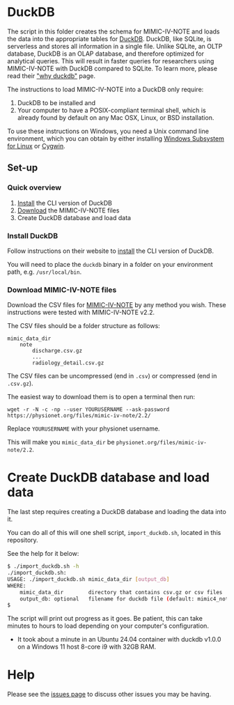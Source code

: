 # DuckDB

The script in this folder creates the schema for MIMIC-IV-NOTE and
loads the data into the appropriate tables for
[DuckDB](https://duckdb.org/).
DuckDB, like SQLite, is serverless and
stores all information in a single file.
Unlike SQLite, an OLTP database,
DuckDB is an OLAP database, and therefore optimized for analytical queries.
This will result in faster queries for researchers using MIMIC-IV-NOTE
with DuckDB compared to SQLite.
To learn more, please read their ["why duckdb"](https://duckdb.org/docs/why_duckdb)
page.

The instructions to load MIMIC-IV-NOTE into a DuckDB
only require:
1. DuckDB to be installed and
2. Your computer to have a POSIX-compliant terminal shell,
   which is already found by default on any Mac OSX, Linux, or BSD installation.

To use these instructions on Windows,
you need a Unix command line environment,
which you can obtain by either installing
[Windows Subsystem for Linux](https://docs.microsoft.com/en-us/windows/wsl/install-win10)
or [Cygwin](https://www.cygwin.com/).

## Set-up

### Quick overview

1. [Install](https://duckdb.org/docs/installation/) the CLI version of DuckDB
2. [Download](https://https://physionet.org/content/mimic-iv-note/2.2/) the MIMIC-IV-NOTE files
3. Create DuckDB database and load data

### Install DuckDB

Follow instructions on their website to
[install](https://duckdb.org/docs/installation/)
the CLI version of DuckDB.

You will need to place the `duckdb` binary in a folder on your environment path,
e.g. `/usr/local/bin`.

### Download MIMIC-IV-NOTE files

Download the CSV files for [MIMIC-IV-NOTE](https://physionet.org/content/mimic-iv-note/2.2/)
by any method you wish.
These instructions were tested with MIMIC-IV-NOTE v2.2.

The CSV files should be a folder structure as follows:
    
```
mimic_data_dir
    note
        discharge.csv.gz
        ...
        radiology_detail.csv.gz
```

The CSV files can be uncompressed (end in `.csv`) or compressed (end in `.csv.gz`).

The easiest way to download them is to open a terminal then run:

```
wget -r -N -c -np --user YOURUSERNAME --ask-password https://physionet.org/files/mimic-iv-note/2.2/
```

Replace `YOURUSERNAME` with your physionet username.

This will make you `mimic_data_dir` be `physionet.org/files/mimic-iv-note/2.2`.

# Create DuckDB database and load data

The last step requires creating a DuckDB database and
loading the data into it.

You can do all of this will one shell script, `import_duckdb.sh`,
located in this repository.

See the help for it below:

```sh
$ ./import_duckdb.sh -h
./import_duckdb.sh:
USAGE: ./import_duckdb.sh mimic_data_dir [output_db]
WHERE:
    mimic_data_dir        directory that contains csv.gz or csv files
    output_db: optional   filename for duckdb file (default: mimic4_note.db)
$
```

The script will print out progress as it goes.
Be patient, this can take minutes to hours to load
depending on your computer's configuration.

* It took about a minute in an Ubuntu 24.04 container with duckdb v1.0.0 on a Windows 11 host 8-core i9 with 32GB RAM.

# Help

Please see the [issues page](https://github.com/MIT-LCP/mimic-code/issues) to discuss other issues you may be having.
